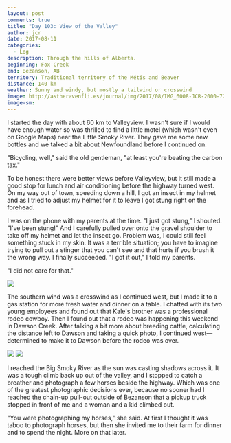 ```yaml
---
layout: post
comments: true
title: "Day 103: View of the Valley"
author: jcr
date: 2017-08-11
categories:
  - Log
description: Through the hills of Alberta.
beginning: Fox Creek
end: Bezanson, AB
territory: Traditional territory of the Métis and Beaver
distance: 140 km
weather: Sunny and windy, but mostly a tailwind or crosswind
image: http://astheravenfli.es/journal/img/2017/08/IMG_6008-JCR-2000-72-web.jpg
image-sm:
---
```


I started the day with about 60 km to Valleyview. I wasn't sure if I would have enough water so was thrilled to find a little motel (which wasn't even on Google Maps) near the Little Smoky River. They gave me some new bottles and we talked a bit about Newfoundland before I continued on. 

"Bicycling, well," said the old gentleman, "at least you're beating the carbon tax." 

To be honest there were better views before Valleyview, but it still made a good stop for lunch and air conditioning before the highway turned west. On my way out of town, speeding down a hill, I got an insect in my helmet and as I tried to adjust my helmet for it to leave I got stung right on the forehead. 

I was on the phone with my parents at the time. "I just got stung," I shouted. "I've been stung!" And I carefully pulled over onto the gravel shoulder to take off my helmet and let the insect go. Problem was, I could still feel something stuck in my skin. It was a terrible situation; you have to imagine trying to pull out a stinger that you can't see and that hurts if you brush it the wrong way. I finally succeeded. "I got it out," I told my parents.

"I did not care for that."

<img src="http://astheravenfli.es/journal/img/2017/08/IMG_5986-JCR-2000-72-web.jpg">

The southern wind was a crosswind as I continued west, but I made it to a gas station for more fresh water and dinner on a table. I chatted with its two young employees and found out that Kale's brother was a professional rodeo cowboy. Then I found out that a rodeo was happening this weekend in Dawson Creek. After talking a bit more about breeding cattle, calculating the distance left to Dawson and taking a quick photo, I continued west—determined to make it to Dawson before the rodeo was over.

<img src="http://astheravenfli.es/journal/img/2017/08/IMG_5990-JCR-2000-72-web.jpg">

<img src="http://astheravenfli.es/journal/img/2017/08/IMG_5991-Pano-JCR-2000-72-web.jpg">

I reached the Big Smoky River as the sun was casting shadows across it. It was a tough climb back up out of the valley, and I stopped to catch a breather and photograph a few horses beside the highway. Which was one of the greatest photographic decisions ever, because no sooner had I reached the chain-up pull-out outside of Bezanson that a pickup truck stopped in front of me and a woman and a kid climbed out.

"You were photographing my horses," she said. At first I thought it was taboo to photograph horses, but then she invited me to their farm for dinner and to spend the night. More on that later.